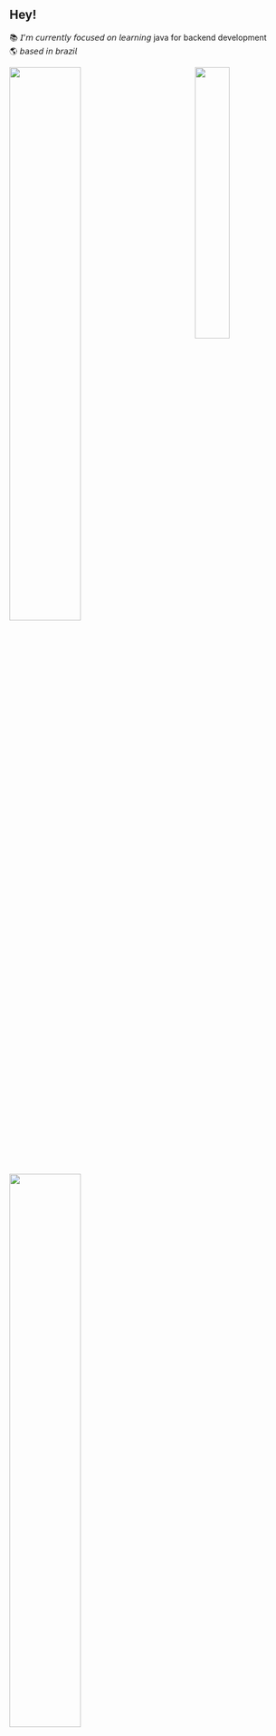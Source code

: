 ## Hey!

📚 𝘐’𝘮 𝘤𝘶𝘳𝘳𝘦𝘯𝘵𝘭𝘺 𝘧𝘰𝘤𝘶𝘴𝘦𝘥 𝘰𝘯 𝘭𝘦𝘢𝘳𝘯𝘪𝘯𝘨 java for backend development<br>
🌎 𝘣𝘢𝘴𝘦𝘥 𝘪𝘯 𝘣𝘳𝘢𝘻𝘪𝘭<br>




<img align="right" height="35%" width="35%" src="https://media.giphy.com/media/tKolOaLsRFdDk2Q29j/giphy.gif">
 <div>
  <a href="https://github.com/ssouz">
  <img height="50%" width="50%" src="https://github-readme-stats.vercel.app/api?username=ssouz&show_icons=true&theme=synthwave&include_all_commits=true&count_private=true"/>
  <img height="50%" width="50%"  src="https://github-readme-stats.vercel.app/api/top-langs/?username=ssouz&layout=compact&theme=synthwave"/>
</div>

